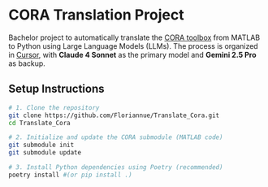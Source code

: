# CORA Translation Project

Bachelor project to automatically translate the [CORA toolbox](https://github.com/TUMcps/CORA) from MATLAB to Python using Large Language Models (LLMs). The process is organized in [Cursor](https://www.cursor.com), with **Claude 4 Sonnet** as the primary model and **Gemini 2.5 Pro** as backup.

## Setup Instructions

```bash
# 1. Clone the repository
git clone https://github.com/Floriannue/Translate_Cora.git
cd Translate_Cora

# 2. Initialize and update the CORA submodule (MATLAB code)
git submodule init
git submodule update

# 3. Install Python dependencies using Poetry (recommended)
poetry install #(or pip install .)
```
